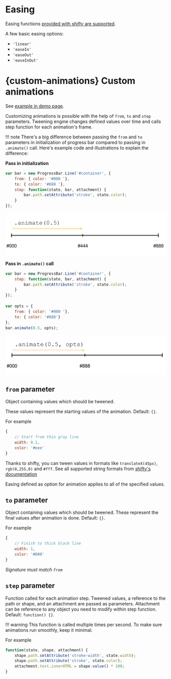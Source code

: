 
# Easing

Easing functions [provided with *shifty* are supported](https://github.com/jeremyckahn/shifty/blob/master/src/shifty.formulas.js).

A few basic easing options:

* `'linear'`
* `'easeIn'`
* `'easeOut'`
* `'easeInOut'`

# {custom-animations} Custom animations

See [example in demo page](https://kimmobrunfeldt.github.io/progressbar.js#example-custom-animation).

Customizing animations is possible with the help of `from`, `to` and `step` parameters.
Tweening engine changes defined values over time and calls step function for each animation's frame.

!!! note
    There's a big difference between passing the `from` and `to` parameters in initialization
    of progress bar compared to passing in `.animate()` call. Here's example code and illustrations to explain the difference:

**Pass in initialization**

```javascript
var bar = new ProgressBar.Line('#container', {
    from: { color: '#000 '},
    to: { color: '#888 '},
    step: function(state, bar, attachment) {
        bar.path.setAttribute('stroke', state.color);
    }
});
```

![](../img/animate-init.png)


**Pass in `.animate()` call**

```javascript
var bar = new ProgressBar.Line('#container', {
    step: function(state, bar, attachment) {
        bar.path.setAttribute('stroke', state.color);
    }
});

var opts = {
    from: { color: '#000 '},
    to: { color: '#888'}
};
bar.animate(0.5, opts);
```

![](../img/animate-call.png)


## `from` parameter

Object containing values which should be tweened.

These values represent the starting values of the animation. Default: `{}`.

For example

```javascript
{
    // Start from thin gray line
    width: 0.1,
    color: '#eee'
}
```

Thanks to shifty, you can tween values in formats like `translateX(45px)`, `rgb(0,255,0)` and `#fff`.
See all supported string formats from [shifty's documentation](http://jeremyckahn.github.io/shifty/dist/doc/modules/Tweenable.token.html)

Easing defined as option for animation applies to all of the specified values.


## `to` parameter

Object containing values which should be tweened. These represent the final values after animation is done. Default: `{}`.

For example

```javascript
{
    // Finish to thick black line
    width: 1,
    color: '#000'
}
```

*Signature must match `from`*


## `step` parameter

Function called for each animation step. Tweened values, a reference to the path or shape, and an attachment are passed as parameters. Attachment can be reference to any object you need to modify within step function. Default: `function() {}`.

!!! warning
    This function is called multiple times per second.
    To make sure animations run smoothly, keep it minimal.

For example

```javascript
function(state, shape, attachment) {
    shape.path.setAttribute('stroke-width', state.width);
    shape.path.setAttribute('stroke', state.color);
    attachment.text.innerHTML = shape.value() * 100;
}
```
